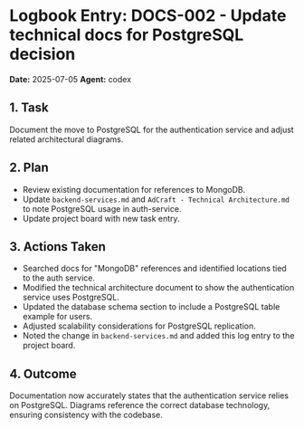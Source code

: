 # Logbook Entry: DOCS-002 - Update technical docs for PostgreSQL decision

**Date:** 2025-07-05
**Agent:** codex

## 1. Task
Document the move to PostgreSQL for the authentication service and adjust related architectural diagrams.

## 2. Plan
- Review existing documentation for references to MongoDB.
- Update `backend-services.md` and `AdCraft - Technical Architecture.md` to note PostgreSQL usage in auth-service.
- Update project board with new task entry.

## 3. Actions Taken
- Searched docs for "MongoDB" references and identified locations tied to the auth service.
- Modified the technical architecture document to show the authentication service uses PostgreSQL.
- Updated the database schema section to include a PostgreSQL table example for users.
- Adjusted scalability considerations for PostgreSQL replication.
- Noted the change in `backend-services.md` and added this log entry to the project board.

## 4. Outcome
Documentation now accurately states that the authentication service relies on PostgreSQL. Diagrams reference the correct database technology, ensuring consistency with the codebase.
